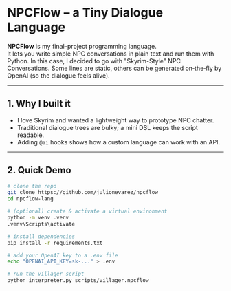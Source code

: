 # NPCFlow – a Tiny Dialogue Language

**NPCFlow** is my final–project programming language.  
It lets you write simple NPC conversations in plain text and run
them with Python. In this case, I decided to go with "Skyrim-Style" NPC Conversations.  Some lines are static, others can be generated on‑the‑fly by
OpenAI (so the dialogue feels alive).

<hr/>

## 1.  Why I built it
* I love Skyrim and wanted a lightweight way to prototype NPC chatter.
* Traditional dialogue trees are bulky; a mini DSL keeps the script readable.
* Adding `@ai` hooks shows how a custom language can work with an API.

<hr/>

## 2.  Quick Demo

```bash
# clone the repo
git clone https://github.com/julionevarez/npcflow
cd npcflow-lang

# (optional) create & activate a virtual environment
python -m venv .venv
.venv\Scripts\activate

# install dependencies
pip install -r requirements.txt

# add your OpenAI key to a .env file
echo "OPENAI_API_KEY=sk-..." > .env

# run the villager script
python interpreter.py scripts/villager.npcflow
